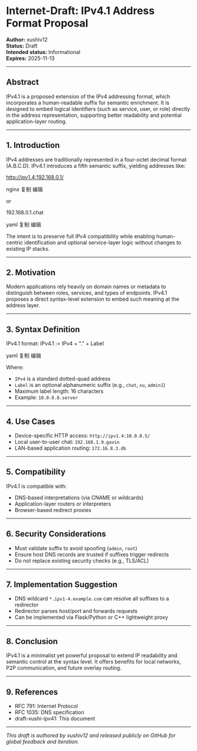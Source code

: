 # Internet-Draft: IPv4.1 Address Format Proposal
**Author:** xushiv12  
**Status:** Draft  
**Intended status:** Informational  
**Expires:** 2025-11-13  

---

## Abstract

IPv4.1 is a proposed extension of the IPv4 addressing format, which incorporates a human-readable suffix for semantic enrichment. It is designed to embed logical identifiers (such as service, user, or role) directly in the address representation, supporting better readability and potential application-layer routing.

---

## 1. Introduction

IPv4 addresses are traditionally represented in a four-octet decimal format (A.B.C.D). IPv4.1 introduces a fifth semantic suffix, yielding addresses like:

http://ipv1.4:192.168.0.1/

nginx
复制
编辑

or

192.168.0.1.chat

yaml
复制
编辑

The intent is to preserve full IPv4 compatibility while enabling human-centric identification and optional service-layer logic without changes to existing IP stacks.

---

## 2. Motivation

Modern applications rely heavily on domain names or metadata to distinguish between roles, services, and types of endpoints. IPv4.1 proposes a direct syntax-level extension to embed such meaning at the address layer.

---

## 3. Syntax Definition

IPv4.1 format:
IPv4.1 := IPv4 + "." + Label

yaml
复制
编辑

Where:
- `IPv4` is a standard dotted-quad address
- `Label` is an optional alphanumeric suffix (e.g., `chat`, `xu`, `admin1`)
- Maximum label length: 16 characters
- Example: `10.0.0.8.server`

---

## 4. Use Cases

- Device-specific HTTP access: `http://ipv1.4:10.0.0.5/`
- Local user-to-user chat: `192.168.1.9.gavin`
- LAN-based application routing: `172.16.8.3.db`

---

## 5. Compatibility

IPv4.1 is compatible with:
- DNS-based interpretations (via CNAME or wildcards)
- Application-layer routers or interpreters
- Browser-based redirect proxies

---

## 6. Security Considerations

- Must validate suffix to avoid spoofing (`admin`, `root`)
- Ensure host DNS records are trusted if suffixes trigger redirects
- Do not replace existing security checks (e.g., TLS/ACL)

---

## 7. Implementation Suggestion

- DNS wildcard `*.ipv1-4.example.com` can resolve all suffixes to a redirector
- Redirector parses host/port and forwards requests
- Can be implemented via Flask/Python or C++ lightweight proxy

---

## 8. Conclusion

IPv4.1 is a minimalist yet powerful proposal to extend IP readability and semantic control at the syntax level. It offers benefits for local networks, P2P communication, and future overlay routing.

---

## 9. References

- RFC 791: Internet Protocol
- RFC 1035: DNS specification
- draft-xushi-ipv41: This document

---

*This draft is authored by xushiv12 and released publicly on GitHub for global feedback and iteration.*
